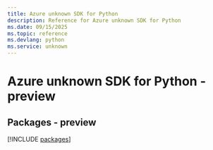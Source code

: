 ```yaml
---
title: Azure unknown SDK for Python
description: Reference for Azure unknown SDK for Python
ms.date: 09/15/2025
ms.topic: reference
ms.devlang: python
ms.service: unknown
---
```

# Azure unknown SDK for Python - preview
## Packages - preview
[!INCLUDE [packages](unknown-index.md)]